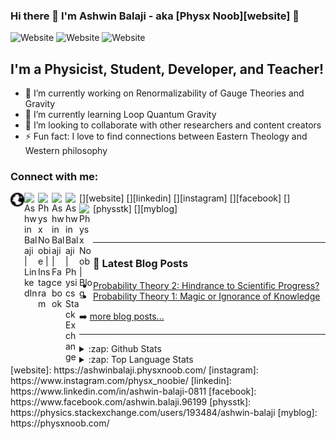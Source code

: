 ### Hi there 👋 I'm Ashwin Balaji - aka [Physx Noob][website] 👋

![Website](https://img.shields.io/website?label=Site&logo=Site&up_message=online&url=https%3A%2F%2Fashwinbalaji.physxnoob.com)
![Website](https://img.shields.io/website?label=Blog&logo=Blog&up_message=online&url=https%3A%2F%2Fphysxnoob.com)
![Website](https://img.shields.io/website?label=Wiki&logo=Wiki&up_message=online&url=https%3A%2F%2Fphysxnoob.herokuapp.com%2F)


## I'm a Physicist, Student, Developer, and Teacher!

- 🔭 I’m currently working on Renormalizability of Gauge Theories and Gravity
- 🌱 I’m currently learning Loop Quantum Gravity
- 👯 I’m looking to collaborate with other researchers and content creators
- ⚡ Fun fact: I love to find connections between Eastern Theology and Western philosophy



### Connect with me:

[<img align="left" alt="Ashwin Balaji | Profile" width="22px" src="https://raw.githubusercontent.com/iconic/open-iconic/master/svg/globe.svg" />][website]
[<img align="left" alt="Ashwin Balaji | LinkedIn" width="22px" src="https://cdn.jsdelivr.net/npm/simple-icons@v3/icons/linkedin.svg" />][linkedin]
[<img align="left" alt="Physx Noobie | Instagram" width="22px" src="https://cdn.jsdelivr.net/npm/simple-icons@v3/icons/instagram.svg" />][instagram]
[<img align="left" alt="Ashwin Balaji | Facebook" width="22px" src="https://cdn.jsdelivr.net/npm/simple-icons@3.5.0/icons/facebook.svg" />][facebook]
[<img align="left" alt="Ashwin Balaji | Physics StackExchange" width="22px" src="https://cdn.jsdelivr.net/npm/simple-icons@3.5.0/icons/stackexchange.svg" />][physstk]
[<img align="left" alt="Physx Noob | Blog" width="22px" src="https://cdn.jsdelivr.net/npm/simple-icons@3.5.0/icons/rss.svg" />][myblog]

<br />


---

### 📕 Latest Blog Posts

<!-- BLOG-POST-LIST:START -->
- [Probability Theory 2: Hindrance to Scientific Progress?](http://feedproxy.google.com/~r/PhysxNoob/~3/qBuKZ2MGGbY/)
- [Probability Theory 1: Magic or Ignorance of Knowledge](http://feedproxy.google.com/~r/PhysxNoob/~3/zCa7SUfsHWU/)
<!-- BLOG-POST-LIST:END -->

➡️ [more blog posts...](https://physxnoob.com)

---

<details>
  <summary>:zap: Github Stats</summary>

[![Ashwin Balaji's github stats](https://github-readme-stats.vercel.app/api?username=ashwinbalaji0811)](https://github.com/anuraghazra/github-readme-stats)

</details>

<details>
  <summary>:zap: Top Language Stats</summary>
  
  [![Top Language Stats](https://github-readme-stats.vercel.app/api/top-langs/?username=ashwinbalaji0811)](https://github.com/anuraghazra/github-readme-stats)
</details>
[website]: https://ashwinbalaji.physxnoob.com/
<!-- [youtube]: https://youtube.com/codeSTACKr -->
[instagram]: https://www.instagram.com/physx_noobie/
[linkedin]: https://www.linkedin.com/in/ashwin-balaji-0811
[facebook]: https://www.facebook.com/ashwin.balaji.96199
[physstk]: https://physics.stackexchange.com/users/193484/ashwin-balaji
[myblog]: https://physxnoob.com/

